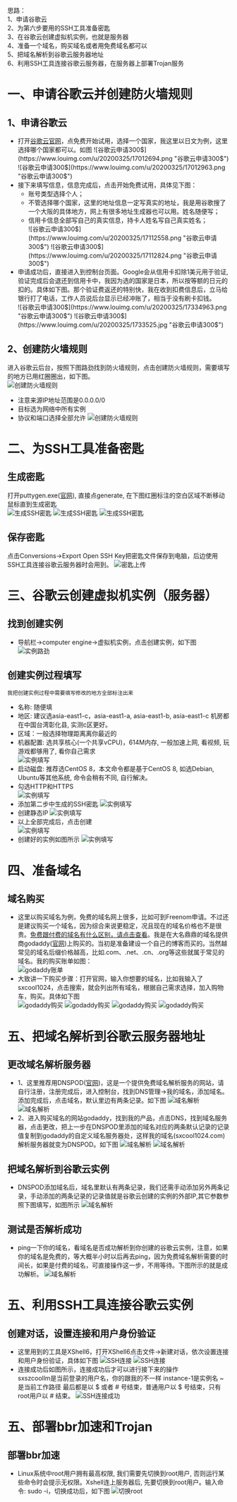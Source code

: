 思路：<br>
1、申请谷歌云<br>
2、为第六步要用的SSH工具准备密匙<br>
3、在谷歌云创建虚拟机实例，也就是服务器<br>
4、准备一个域名，购买域名或者用免费域名都可以<br>
5、把域名解析到谷歌云服务器地址<br>
6、利用SSH工具连接谷歌云服务器，在服务器上部署Trojan服务
# 一、申请谷歌云并创建防火墙规则
## 1、申请谷歌云
* 打开[谷歌云官网](https://cloud.google.com/)，点免费开始试用，选择一个国家，我这里以日文为例，这里选择哪个国家都可以。如图
![谷歌云申请300$](https://www.louimg.com/u/20200325/17012694.png "谷歌云申请300$")
![谷歌云申请300$](https://www.louimg.com/u/20200325/17012963.png "谷歌云申请300$")
* 接下来填写信息，信息完成后，点击开始免费试用，具体见下图：<br>
  * 账号类型选择个人；<br>
  * 不管选择哪个国家，这里的地址信息一定写真实的地址，我是用谷歌搜了一个大阪的具体地方，网上有很多地址生成器也可以用。姓名随便写；<br>
  * 信用卡信息全部写自己的真实信息，持卡人姓名写自己真实姓名；<br>
![谷歌云申请300$](https://www.louimg.com/u/20200325/17112558.png "谷歌云申请300$")
![谷歌云申请300$](https://www.louimg.com/u/20200325/17112824.png "谷歌云申请300$")
* 申请成功后，直接进入到控制台页面。Google会从信用卡扣除1美元用于验证, 验证完成后会退还到信用卡中，我因为选的国家是日本，所以按等额的日元的扣的。具体如下图。那个验证费返还的特别快，我在收到扣费信息后，立马给银行打了电话，工作人员说后台显示已经冲账了，相当于没有刷卡扣钱。<br>
![谷歌云申请300$](https://www.louimg.com/u/20200325/17334963.png "谷歌云申请300$")
![谷歌云申请300$](https://www.louimg.com/u/20200325/1733525.jpg "谷歌云申请300$")
## 2、创建防火墙规则
进入谷歌云后台，按照下图路劲找到防火墙规则，点击创建防火墙规则，需要填写的地方已用红圈圈出，如下图。<br>
![创建防火墙规则](https://www.louimg.com/u/20200325/18255456.png "创建防火墙规则")
* 注意来源IP地址范围是0.0.0.0/0
* 目标选为网络中所有实例
* 协议和端口选择全部允许
![创建防火墙规则](https://www.louimg.com/u/20200325/18255798.png "创建防火墙规则")
# 二、为SSH工具准备密匙
## 生成密匙
打开puttygen.exe([官网](https://www.puttygen.com/)), 直接点generate, 在下图红圈标注的空白区域不断移动鼠标直到生成密匙<br>
![生成SSH密匙](https://www.louimg.com/u/20200325/19150462.png "生成SSH密匙")
![生成SSH密匙](https://www.louimg.com/u/20200325/19233220.png "生成SSH密匙")
![生成SSH密匙](https://www.louimg.com/u/20200325/21091173.png "生成SSH密匙")
## 保存密匙
点击Conversions->Export Open SSH Key把密匙文件保存到电脑，后边使用SSH工具连接谷歌云服务器时会用到。
![密匙上传](https://www.louimg.com/u/20200325/21193488.png "密匙上传")
# 三、谷歌云创建虚拟机实例（服务器）
## 找到创建实例
* 导航栏->computer engine->虚拟机实例，点击创建实例，如下图<br>
![实例路劲](https://www.louimg.com/u/20200325/21452018.png "实例路劲")
## 创建实例过程填写
`我把创建实例过程中需要填写修改的地方全部标注出来`<br>
* 名称: 随便填<br>
* 地区: 建议选asia-east1-c，asia-east1-a, asia-east1-b, asia-east1-c 机房都在中国台湾彰化县, 实测c区更好。<br>
* 区域：一般选择物理距离离你最近的
* 机器配置: 选共享核心(一个共享vCPU)，614M内存, 一般加速上网, 看视频, 玩游戏都够用了, 看你自己需求<br>
![实例填写](https://www.louimg.com/u/20200325/22423131.png "实例填写")
* 启动磁盘: 推荐选CentOS 8，本文命令都是基于CentOS 8, 如选Debian, Ubuntu等其他系统, 命令会稍有不同, 自行解决。<br>
* 勾选HTTP和HTTPS<br>
![实例填写](https://www.louimg.com/u/20200325/23151022.png "实例填写")
* 添加第二步中生成的SSH密匙
![实例填写](https://www.louimg.com/u/20200325/2321322.png "实例填写")
* 创建静态IP
![实例填写](https://www.louimg.com/u/20200325/23275862.png "实例填写")
* 以上全部完成后，点击创建<br>
![实例填写](https://www.louimg.com/u/20200325/23330175.png "实例填写")
* 创建好的实例如图所示
![实例填写](https://www.louimg.com/u/20200325/23414747.png "实例填写")
# 四、准备域名
## 域名购买
* 这里以购买域名为例，免费的域名网上很多，比如可到Freenom申请。不过还是建议购买一个域名，因为综合来说更稳定，况且现在的域名价格也不是很贵。[免费跟付费的域名有什么区别，请点击查看](https://blog.csdn.net/liangtaox8/article/details/96839227)。我是在大名鼎鼎的域名提供商godaddy([官网](https://www.godaddy.com/))上购买的。当初是准备建设一个自己的博客而买的。当然越常见的域名后缀价格越高，比如.com、.net、.cn、.org等这些就属于常见的域名。我的购买账单如图：<br>
![godaddy账单](https://www.louimg.com/u/20200322/19103367.png "godaddy账单")
* 大致讲一下购买步骤：打开官网，输入你想要的域名，比如我输入了sxcool1024，点击搜索，就会列出所有域名，根据自己需求选择，加入购物车，购买。具体如下图<br>
![godaddy购买](https://www.louimg.com/u/20200325/15270758.png "godaddy购买")
![godaddy购买](https://www.louimg.com/u/20200325/15271181.png "godaddy购买")
![godaddy购买](https://www.louimg.com/u/20200325/15394149.png "godaddy购买")
![godaddy购买](https://www.louimg.com/u/20200325/15394328.png "godaddy购买")
# 五、把域名解析到谷歌云服务器地址
## 更改域名解析服务器
* 1、这里推荐用DNSPOD([官网](https://www.dnspod.cn))，这是一个提供免费域名解析服务的网站，请自行注册，注册完成后，进入控制台，找到DNS管理->我的域名，添加域名。添加完成后，点击域名，默认里边有两条记录。如下图
![域名解析](https://www.louimg.com/u/20200326/00292795.png "域名解析")
![域名解析](https://www.louimg.com/u/20200326/00201698.png "域名解析")
* 2、进入购买域名的网站godaddy，找到我的产品，点击DNS，找到域名服务器，点击更改，把上一步在DNSPOD里添加的域名对应的两条默认记录的记录值复制到godaddy的自定义域名服务器处，这样我的域名(sxcool1024.com)解析服务器就变为DNSPOD。如下图
![域名解析](https://www.louimg.com/u/20200326/00130082.png "域名解析")
![域名解析](https://www.louimg.com/u/20200326/00130180.png "域名解析")
## 把域名解析到谷歌云实例
* DNSPOD添加域名后，域名里默认有两条记录，我们还需手动添加另外两条记录，手动添加的两条记录的记录值就是谷歌云创建的实例的外部IP,其它参数参照下图填写，如图所示
![域名解析](https://www.louimg.com/u/20200326/00452451.png "域名解析")
## 测试是否解析成功
* ping一下你的域名，看域名是否成功解析到你创建的谷歌云实例，注意，如果你的域名是免费的，等大概半小时以后再去ping，因为免费域名解析需要的时间长，如果是付费的域名，可直接操作这一步，不用等待。下图所示的就是成功解析。
![域名解析](https://www.louimg.com/u/20200326/13380756.png "域名解析")
# 五、利用SSH工具连接谷歌云实例
## 创建对话，设置连接和用户身份验证
* 这里用到的工具是XShell6，打开XShell6点击文件->新建对话，依次设置连接和用户身份验证，具体如下图
![SSH连接](https://www.louimg.com/u/20200326/13590532.png "SSH连接")
![SSH连接](https://www.louimg.com/u/20200326/13590687.png "SSH连接")
* 连接成功后如图所示，连接成功后才可以进行接下来的操作<br>
sxszcoollm是当前登录的用户名，你的跟我的不一样
instance-1是实例名
~是当前工作路径
最后都是以 $ 或者 # 号结束，普通用户以 $ 号结束，只有root用户以 # 结束。
![SSH连接成功](https://www.louimg.com/u/20200326/14111468.png "SSH连接成功")
# 五、部署bbr加速和Trojan
## 部署bbr加速
* Linux系统中root用户拥有最高权限, 我们需要先切换到root用户, 否则运行某些命令时会提示无权限。Xshell连上服务器后, 先要切换到root用户。输入命令:
sudo -i，切换成功后，如下图
![切换root](https://www.louimg.com/u/20200326/14470342.png "切换root")

